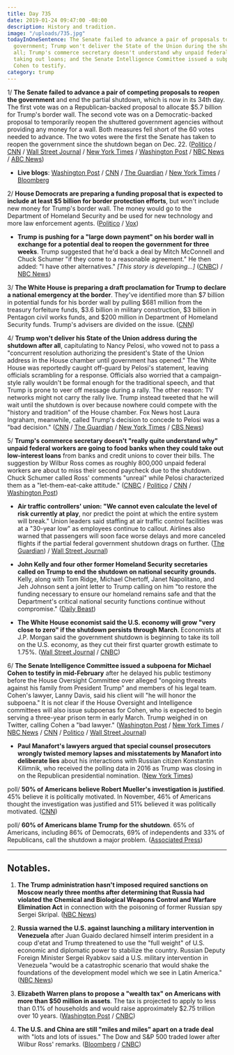 ```yaml
---
title: Day 735
date: 2019-01-24 09:47:00 -08:00
description: History and tradition.
image: "/uploads/735.jpg"
todayInOneSentence: The Senate failed to advance a pair of proposals to reopen the
  government; Trump won't deliver the State of the Union during the shutdown after
  all; Trump's commerce secretary doesn't understand why unpaid federal workers aren't
  taking out loans; and the Senate Intelligence Committee issued a subpoena for Michael
  Cohen to testify.
category: trump
---
```


1/ **The Senate failed to advance a pair of competing proposals to reopen the government** and end the partial shutdown, which is now in its 34th day. The first vote was on a Republican-backed proposal to allocate $5.7 billion for Trump's border wall. The second vote was on a Democratic-backed proposal to temporarily reopen the shuttered government agencies without providing any money for a wall. Both measures fell short of the 60 votes needed to advance. The two votes were the first the Senate has taken to reopen the government since the shutdown began on Dec. 22. ([Politico](https://www.politico.com/story/2019/01/23/senate-government-funding-votes-fail-1121640) / [CNN](https://www.cnn.com/2019/01/24/politics/senate-votes-shutdown-congress/index.html) / [Wall Street Journal](https://www.wsj.com/articles/senate-prepares-votes-on-measures-to-end-shutdown-11548339694) / [New York Times](https://www.nytimes.com/2019/01/24/us/politics/government-shutdown-senate-vote.html)  / [Washington Post](https://www.washingtonpost.com/politics/senators-hope-defeat-of-dueling-plans-produces-a-solution-to-shutdown/2019/01/23/fe01a04c-1f40-11e9-8b59-0a28f2191131_story.html) / [NBC News](https://www.nbcnews.com/politics/congress/senate-vote-thursday-competing-bills-end-shutdown-n962191) / [ABC News](https://abcnews.go.com/Politics/day-34-senate-vote-competing-shutdown-bills-expected/story?id=60592616))

* **Live blogs**: [Washington Post](https://www.washingtonpost.com/powerpost/shutdown-showdown-senate-prepares-to-vote-on-competing-bills-after-trump-agrees-to-postpone-state-of-the-union-speech/2019/01/24/7b65e314-1fc7-11e9-9145-3f74070bbdb9_story.html) / [CNN](https://www.cnn.com/politics/live-news/government-shutdown-month-2019/index.html) / [The Guardian](https://www.theguardian.com/us-news/live/2019/jan/24/donald-trump-latest-news-today-live-government-shutdown-senate-vote) / [New York Times](https://www.nytimes.com/interactive/2019/01/24/us/politics/government-shutdown-live-vote.html) / [Bloomberg](https://www.bloomberg.com/news/live-blog/2019-01-23/u-s-enters-day-33-of-government-shutdown?srnd=premium)

2/ **House Democrats are preparing a funding proposal that is expected to include at least $5 billion for border protection efforts**, but won't include new money for Trump's border wall. The money would go to the Department of Homeland Security and be used for new technology and more law enforcement agents. ([Politico](https://www.politico.com/story/2019/01/23/house-democrats-border-security-plan-1120982) / [Vox](https://www.vox.com/2019/1/24/18195881/senate-shutdown-votes))

* **Trump is pushing for a "large down payment" on his border wall in exchange for a potential deal to reopen the government for three weeks**. Trump suggested that he'd back a deal by Mitch McConnell and Chuck Schumer "if they come to a reasonable agreement." He then added: "I have other alternatives." *\[This story is developing...\]* ([CNBC](https://www.cnbc.com/2019/01/24/white-house-demands-large-down-payment-on-the-wall-as-schumer-and-mcconnell-try-to-reach-shutdown-deal.html)) / [NBC News](https://www.nbcnews.com/politics/congress/senate-vote-thursday-competing-bills-end-shutdown-n962191))

3/ **The White House is preparing a draft proclamation for Trump to declare a national emergency at the border**. They've identified more than $7 billion in potential funds for his border wall by pulling $681 million from the treasury forfeiture funds, $3.6 billion in military construction, $3 billion in Pentagon civil works funds, and $200 million in Department of Homeland Security funds. Trump's advisers are divided on the issue. ([CNN](https://www.cnn.com/2019/01/24/politics/trump-border-wall-emergency-draft/index.html))

4/ **Trump won't deliver his State of the Union address during the shutdown after all**, capitulating to Nancy Pelosi, who vowed not to pass a "concurrent resolution authorizing the president's State of the Union address in the House chamber until government has opened." The White House was reportedly caught off-guard by Pelosi's statement, leaving officials scrambling for a response. Officials also worried that a campaign-style rally wouldn't be formal enough for the traditional speech, and that Trump is prone to veer off message during a rally. The other reason: TV networks might not carry the rally live. Trump instead tweeted that he will wait until the shutdown is over because nowhere could compete with the "history and tradition" of the House chamber. Fox News host Laura Ingraham, meanwhile, called Trump's decision to concede to Pelosi was a "bad decision." ([CNN](https://www.cnn.com/2019/01/23/politics/white-house-state-of-the-union-off-guard/index.html) / [The Guardian](https://www.theguardian.com/us-news/2019/jan/23/trump-pelosi-shutdown-news-latest-statue-of-the-union-address-blocked) / [New York Times](https://www.nytimes.com/2019/01/23/us/politics/government-shutdown-democrats-deal-trump.html) / [CBS News](https://www.cbsnews.com/news/state-of-the-union-address-2019-trump-agrees-to-postpone/))

5/ **Trump's commerce secretary doesn't "really quite understand why" unpaid federal workers are going to food banks when they could take out low-interest loans** from banks and credit unions to cover their bills. The suggestion by Wilbur Ross comes as roughly 800,000 unpaid federal workers are about to miss their second paycheck due to the shutdown. Chuck Schumer called Ross' comments "unreal" while Pelosi characterized them as a "let-them-eat-cake attitude." ([CNBC](https://www.cnbc.com/2019/01/24/commerce-secretary-ross-says-unpaid-federal-workers-should-just-get-a-loan.html) / [Politico](https://www.politico.com/story/2019/01/24/ross-government-shutdown-food-banks-1122842) / [CNN](https://www.cnn.com/2019/01/24/business/wilbur-ross-loans-food-assistance-government-shutdown/index.html) / [Washington Post](https://www.washingtonpost.com/business/economy/commerce-secretary-doesnt-understand-why-unpaid-federal-workers-use-food-banks/2019/01/24/866d3100-1fe4-11e9-8e21-59a09ff1e2a1_story.html))

* **Air traffic controllers' union: "We cannot even calculate the level of risk currently at play**, nor predict the point at which the entire system will break." Union leaders said staffing at air traffic control facilities was at a "30-year low" as employees continue to callout. Airlines also warned that passengers will soon face worse delays and more canceled flights if the partial federal government shutdown drags on further. ([The Guardian](https://www.theguardian.com/us-news/2019/jan/23/air-traffic-controllers-government-shutdown-warning)) / [Wall Street Journal](https://www.wsj.com/articles/american-southwest-report-optimism-despite-shutdown-worries-11548347289))

* **John Kelly and four other former Homeland Security secretaries called on Trump to end the shutdown on national security grounds.** Kelly, along with Tom Ridge, Michael Chertoff, Janet Napolitano, and Jeh Johnson sent a joint letter to Trump calling on him "to restore the funding necessary to ensure our homeland remains safe and that the Department's critical national security functions continue without compromise." ([Daily Beast](https://www.thedailybeast.com/ex-trump-chief-of-staff-john-kelly-calls-on-president-to-end-shutdown))

* **The White House economist said the U.S. economy will grow "very close to zero" if the shutdown persists through March**. Economists at J.P. Morgan said the government shutdown is beginning to take its toll on the U.S. economy, as they cut their first quarter growth estimate to 1.75%. ([Wall Street Journal](https://www.wsj.com/articles/white-house-economist-says-economy-may-not-grow-in-first-quarter-11548256042) / [CNBC](https://www.cnbc.com/2019/01/24/us-economy-estimated-to-be-growing-at-less-than-2-percent-due-to-shutdown-jp-morgan-says.html))

6/ **The Senate Intelligence Committee issued a subpoena for Michael Cohen to testify in mid-February** after he delayed his public testimony before the House Oversight Committee over alleged "ongoing threats against his family from President Trump" and members of his legal team. Cohen's lawyer, Lanny Davis, said his client will "he will honor the subpoena." It is not clear if the House Oversight and Intelligence committees will also issue subpoenas for Cohen, who is expected to begin serving a three-year prison term in early March. Trump weighed in on Twitter, calling Cohen a "bad lawyer." ([Washington Post](https://www.washingtonpost.com/powerpost/ex-trump-fixer-michael-cohen-subpoenaed-by-senate-committee-lawyer-says/2019/01/24/a89c1b42-1ff8-11e9-8e21-59a09ff1e2a1_story.html) / [New York Times](https://www.nytimes.com/2019/01/24/us/politics/michael-cohen-subpoena.html) / [NBC News](https://www.nbcnews.com/politics/congress/michael-cohen-subpoenaed-senate-intelligence-committee-n962311) / [CNN](https://www.cnn.com/2019/01/24/politics/michael-cohen-subpoenaed-senate-intelligence-committee/index.html) / [Politico](https://www.politico.com/story/2019/01/24/michael-cohen-subpoena-testimony-1124009) / [Wall Street Journal](https://www.wsj.com/articles/michael-cohen-to-testify-before-senate-intelligence-committee-11548349019?mod=hp_lead_pos4))

* **Paul Manafort's lawyers argued that special counsel prosecutors wrongly twisted memory lapses and misstatements by Manafort into deliberate lies** about his interactions with Russian citizen Konstantin Kilimnik, who received the polling data in 2016 as Trump was closing in on the Republican presidential nomination. ([New York Times](https://www.nytimes.com/2019/01/23/us/politics/paul-manafort-mueller-investigation.html))

poll/ **50% of Americans believe Robert Mueller's investigation is justified**. 45% believe it is politically motivated. In November, 46% of Americans thought the investigation was justified and 51% believed it was politically motivated. ([CNN](https://www.cnn.com/2019/01/24/politics/mueller-investigation-cbs-poll/index.html))

poll/ **60% of Americans blame Trump for the shutdown**. 65% of Americans, including 86% of Democrats, 69% of independents and 33% of Republicans, call the shutdown a major problem. ([Associated Press](https://apnews.com/dad8086738a64b4ba78c0404d5d04e79))

---

## Notables.

1. **The Trump administration hasn't imposed required sanctions on Moscow nearly three months after determining that Russia had violated the Chemical and Biological Weapons Control and Warfare Elimination Act** in connection with the poisoning of former Russian spy Sergei Skripal. ([NBC News](https://www.nbcnews.com/politics/national-security/trump-admin-has-not-imposed-new-sanctions-russia-required-law-n962216))

2. **Russia warned the U.S. against launching a military intervention in Venezuela** after Juan Guaido declared himself interim president in a coup d'etat and Trump threatened to use the "full weight" of U.S. economic and diplomatic power to stabilize the country. Russian Deputy Foreign Minister Sergei Ryabkov said a U.S. military intervention in Venezuela "would be a catastrophic scenario that would shake the foundations of the development model which we see in Latin America." ([NBC News](https://www.nbcnews.com/news/world/russia-warns-u-s-against-military-intervention-venezuela-n962091))

3. **Elizabeth Warren plans to propose a "wealth tax" on Americans with more than $50 million in assets**. The tax is projected to apply to less than 0.1% of households and would raise approximately $2.75 trillion over 10 years. ([Washington Post](https://www.washingtonpost.com/business/2019/01/24/elizabeth-warren-propose-new-wealth-tax-very-rich-americans-economist-says/) / [CNBC](https://www.cnbc.com/2019/01/24/elizabeth-warren-to-propose-new-wealth-tax-economic-advisor.html))

4. **The U.S. and China are still "miles and miles" apart on a trade deal** with "lots and lots of issues." The Dow and S&P 500 traded lower after Wilbur Ross' remarks. ([Bloomberg](https://www.bloomberg.com/news/articles/2019-01-24/ross-says-u-s-china-miles-and-miles-from-resolving-trade-war) / [CNBC](https://www.cnbc.com/2019/01/24/stock-market-major-earnings-and-data-in-focus.html))
